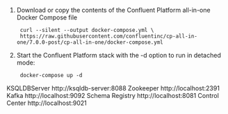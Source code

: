 1. Download or copy the contents of the Confluent Platform all-in-one Docker Compose file

        curl --silent --output docker-compose.yml \
        https://raw.githubusercontent.com/confluentinc/cp-all-in-one/7.0.0-post/cp-all-in-one/docker-compose.yml


2. Start the Confluent Platform stack with the -d option to run in detached mode:

        docker-compose up -d


KSQLDBServer http://ksqldb-server:8088
Zookeeper  http://localhost:2391
Kafka http://localhost:9092
Schema Registry http://localhost:8081
Control Center http://localhost:9021